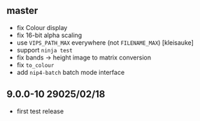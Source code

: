 ## master

- fix Colour display
- fix 16-bit alpha scaling
- use `VIPS_PATH_MAX` everywhere (not `FILENAME_MAX`) [kleisauke]
- support `ninja test`
- fix bands -> height image to matrix conversion
- fix `to_colour`
- add `nip4-batch` batch mode interface

## 9.0.0-10 29025/02/18

- first test release

